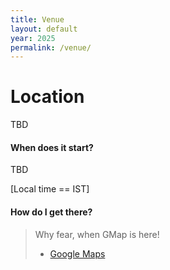 ```yaml
---
title: Venue
layout: default
year: 2025
permalink: /venue/
---
```


# Location
TBD

#### When does it start?
TBD

[Local time == IST]

#### How do I get there?
> Why fear, when GMap is here!
>- [Google Maps](#)

